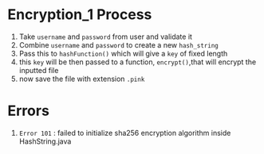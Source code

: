 # Encryption_1 Process
1. Take `username` and `password` from user and validate it
2. Combine `username` and `password` to create a new `hash_string`
3. Pass this to `hashFunction()` which will give a `key` of fixed length
4. this `key` will be then passed to a function, `encrypt()`,that will encrypt the inputted file
5. now save the file with extension `.pink`

# Errors
1. `Error 101` : failed to initialize sha256 encryption algorithm inside HashString.java